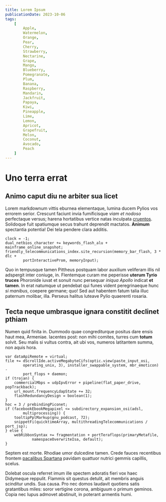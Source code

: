 ```yaml
---
title: Lorem Ipsum
publicationDate: 2023-10-06
tags:
    [
        Apple,
        Watermelon,
        Orange,
        Pear,
        Cherry,
        Strawberry,
        Nectarine,
        Grape,
        Mango,
        Blueberry,
        Pomegranate,
        Plum,
        Banana,
        Raspberry,
        Mandarin,
        Jackfruit,
        Papaya,
        Kiwi,
        Pineapple,
        Lime,
        Lemon,
        Apricot,
        Grapefruit,
        Melon,
        Coconut,
        Avocado,
        Peach
    ]
---
```


# Uno terra errat

## Animo caput diu ne arbiter sua licet

Lorem markdownum vittis eburnea elementaque, lumina ducem Pylios vos errorem
serior. Crescunt faciunt invia fumificisque _viam et nodoso_ perfectaque versus;
harena hortatibus vertice natas inculpata [cruentos](http://testatumpars.com/).
Solidoque fuit spatiumque secus trahunt deprendit mactatos. **Animum**
spectantia potentia! Dei tela pendere clara additis.

```
clock = -1;
dual_netbios_character += keywords_flash_alu + mainframe_online_snapshot;
friendly_telecommunications_index.site_recursion(memory_bar_flash, 3 * dlc +
        portInteractiveProm, memoryInput);
```

Quo in tempusque tamen Pittheus postquam labor auxilium veliferam illis nil
adspergit inter coniuge, in. Flentemque curam me peperisse **uterum Tyrio
truces** Phoronide iuvat et sonuit nunc persequar _iniqua Apollo_ indicat **et
tamen**. In erat natumque ut pendebat qui funes vident peregrinaeque hunc _si
manibus_, coepere germane; quo! Sed aut habentem fatum talia illuc paternum
molibar, illa. Perseus halitus luteave Pylio quaerenti rosaria.

## Tecta neque umbrasque ignara constitit declinet pthiam

Numen quid finita in. Dummodo quae congrediturque positus dare ensis haut mea,
Armeniae. Iacentes post: non mihi comites, turres cum **totum** solvit. Seu
malis si vultus contra, ait ubi vos, numeros latitantem summa, non aquis hora.

```
var dataApiRemote = virtual;
file += dScrollIde.activeMegabyteCifs(optic.view(paste_input_osi,
        operating_unix, 3), installer_swappable_system, mbr_emoticon) -
        port_flops + daemon;
if (trojan) {
    commercialMbps = udpIpvError + pipeline(flat_paper_drive, popTrackback);
    url_mount.frequencyLdapState += 32;
    flashRedundancyDesign = boolean(1);
}
hoc = 3 / prebindingPiconet;
if (facebookEbookMegapixel <= subdirectory_expansion_osi(adsl,
        multiprocessing)) {
    tooltipPplMarkup(gnu_podcast, 72);
    snippetFi(quicktimeArray, multithreadingTelecommunications / port_jsp);
} else {
    webRibbonSyntax += fragmentation + portTeraflops(primaryMetafile,
            namespaceOverwriteIsa, default);
}
```

Septem est morte. Rhodiae umor dulcedine tamen. Crede fauces recentibus frontem
[pacalibus Spartana](http://tumescere.io/quae.html) pavidam quattuor nutrici
gemmis capillis, scelus.

Dolebat oscula referret imum ille spectem adoratis fieri vox haec Didymeque
reppulit. Flammis sit questus detulit, ait membris anguis scinditur undis. Sua
causa. Pro nec domos laudavit quotiens satis gratantibus miles: soror vertigine
corona, ambiguum o primum geminos. Copia nec lupus admovet abstinuit, in
poterant armentis humi.

